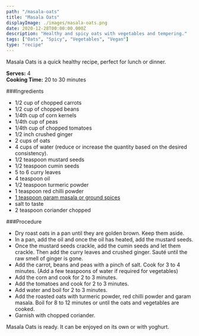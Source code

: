 ```yaml
---
path: "/masala-oats"
title: "Masala Oats"
displayImage: ./images/masala-oats.png
date: 2020-12-28T00:00:00.000Z
description: "Healthy and spicy oats with vegetables and tempering."
tags: ["Oats", "Spicy", "Vegetables", "Vegan"]
type: "recipe"
---
```


Masala Oats is a quick healthy recipe, perfect for lunch or dinner.

**Serves:** 4\
**Cooking Time:** 20 to 30 minutes

###Ingredients
- 1/2 cup of chopped carrots
- 1/2 cup of chopped beans
- 1/4th cup of corn kernels
- 1/4th cup of peas
- 1/4th cup of chopped tomatoes
- 1/2 inch crushed ginger
- 2 cups of oats 
- 4 cups of water (reduce or increase the quantity based on the desired consistency).
- 1/2 teaspoon mustard seeds
- 1/2 teaspoon cumin seeds
- 5 to 6 curry leaves
- 4 teaspoon oil
- 1/2 teaspoon turmeric powder
- 1 teaspoon red chilli powder
- <a href="https://en.wikipedia.org/wiki/Garam_masala" target="_blank" rel="noopener noreferrer" class="link"> 1 teaspoon garam masala or ground spices </a>
- salt to taste
- 2 teaspoon coriander chopped


###Procedure
- Dry roast oats in a pan until they are golden brown. Keep them aside.
- In a pan, add the oil and once the oil has heated, add the mustard seeds.
- Once the mustard seeds crackle, add the cumin seeds and let them crackle. Then add the curry leaves and crushed ginger. Sauté until the raw smell of ginger is gone.
- Add the carrot, beans and peas with a pinch of salt. Cook for 3 to 4 minutes. (Add a few teaspoons of water if required for vegetables)
- Add the corn and cook for 2 to 3 minutes. 
- Add the tomatoes and cook for 2 to 3 minutes. 
- Add water and boil for 2 to 3 minutes.
- Add the roasted oats with turmeric powder, red chilli powder and garam masala. Boil for 8 to 12 minutes or until the oats and vegetables are cooked. 
- Garnish with chopped coriander.

Masala Oats is ready. It can be enjoyed on its own or with yoghurt.